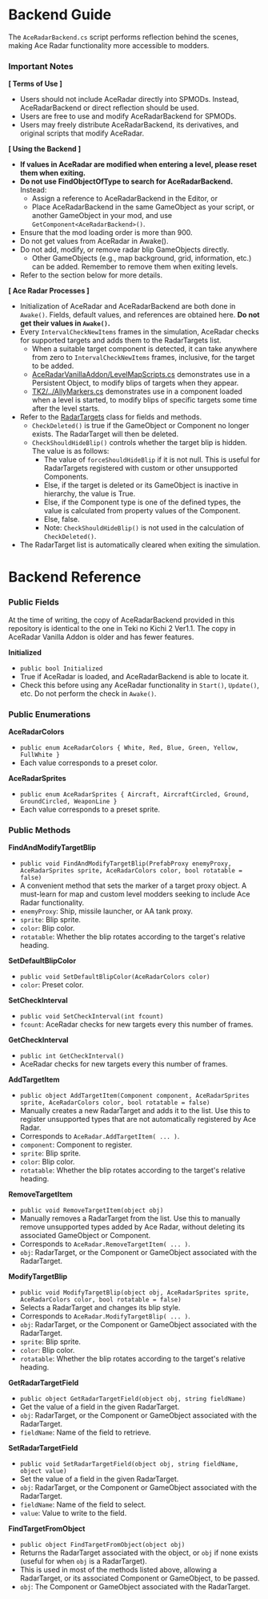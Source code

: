 # Backend Guide

The `AceRadarBackend.cs` script performs reflection behind the scenes, making Ace Radar functionality more accessible to modders.

### Important Notes

**[ Terms of Use ]**

- Users should not include AceRadar directly into SPMODs. Instead, AceRadarBackend or direct reflection should be used.
- Users are free to use and modify AceRadarBackend for SPMODs.
- Users may freely distribute AceRadarBackend, its derivatives, and original scripts that modify AceRadar.

**[ Using the Backend ]**
- **If values in AceRadar are modified when entering a level, please reset them when exiting.**
- **Do not use FindObjectOfType to search for AceRadarBackend.** Instead:
  - Assign a reference to AceRadarBackend in the Editor, or
  - Place AceRadarBackend in the same GameObject as your script, or another GameObject in your mod, and use `GetComponent<AceRadarBackend>()`.
- Ensure that the mod loading order is more than 900.
- Do not get values from AceRadar in Awake().
- Do not add, modify, or remove radar blip GameObjects directly.
  - Other GameObjects (e.g., map background, grid, information, etc.) can be added. Remember to remove them when exiting levels.
- Refer to the section below for more details.

**[ Ace Radar Processes ]**

- Initialization of AceRadar and AceRadarBackend are both done in `Awake()`. Fields, default values, and references are obtained here. **Do not get their values in `Awake()`.**
- Every `IntervalCheckNewItems` frames in the simulation, AceRadar checks for supported targets and adds them to the RadarTargets list.
  - When a suitable target component is detected, it can take anywhere from zero to `IntervalCheckNewItems` frames, inclusive, for the target to be added.
  - [AceRadarVanillaAddon/LevelMapScripts.cs](https://github.com/hpgbproductions/AceRadarVanillaAddon/blob/main/Assets/Scripts/LevelMapScripts.cs) demonstrates use in a Persistent Object, to modify blips of targets when they appear.
  - [TK2/../AllyMarkers.cs](https://github.com/hpgbproductions/TK2/blob/main/Scripts/AceRadar/AllyMarkers.cs) demonstrates use in a component loaded when a level is started, to modify blips of specific targets some time after the level starts.
- Refer to the [RadarTargets](https://github.com/hpgbproductions/AceRadar/blob/9b4bbb7fcadb7406756d217298b3b35a80c0e3f2/Assets/Scripts/MapController.cs#L407) class for fields and methods.
  - `CheckDeleted()` is true if the GameObject or Component no longer exists. The RadarTarget will then be deleted.
  - `CheckShouldHideBlip()` controls whether the target blip is hidden. The value is as follows:
    - The value of `forceShouldHideBlip` if it is not null. This is useful for RadarTargets registered with custom or other unsupported Components.
    - Else, if the target is deleted or its GameObject is inactive in hierarchy, the value is True.
    - Else, if the Component type is one of the defined types, the value is calculated from property values of the Component.
    - Else, false.
    - Note: `CheckShouldHideBlip()` is not used in the calculation of `CheckDeleted()`.
- The RadarTarget list is automatically cleared when exiting the simulation.

# Backend Reference

### Public Fields

At the time of writing, the copy of AceRadarBackend provided in this repository is identical to the one in Teki no Kichi 2 Ver1.1. The copy in AceRadar Vanilla Addon is older and has fewer features.

**Initialized**

- `public bool Initialized`
- True if AceRadar is loaded, and AceRadarBackend is able to locate it.
- Check this before using any AceRadar functionality in `Start()`, `Update()`, etc. Do not perform the check in `Awake()`.

### Public Enumerations

**AceRadarColors**

- `public enum AceRadarColors { White, Red, Blue, Green, Yellow, FullWhite }`
- Each value corresponds to a preset color.

**AceRadarSprites**

- `public enum AceRadarSprites { Aircraft, AircraftCircled, Ground, GroundCircled, WeaponLine }`
- Each value corresponds to a preset sprite.

### Public Methods

**FindAndModifyTargetBlip**

- `public void FindAndModifyTargetBlip(PrefabProxy enemyProxy, AceRadarSprites sprite, AceRadarColors color, bool rotatable = false)`
- A convenient method that sets the marker of a target proxy object. A must-learn for map and custom level modders seeking to include Ace Radar functionality.
- `enemyProxy`: Ship, missile launcher, or AA tank proxy.
- `sprite`: Blip sprite.
- `color`: Blip color.
- `rotatable`: Whether the blip rotates according to the target's relative heading.

**SetDefaultBlipColor**

- `public void SetDefaultBlipColor(AceRadarColors color)`
- `color`: Preset color.

**SetCheckInterval**

- `public void SetCheckInterval(int fcount)`
- `fcount`: AceRadar checks for new targets every this number of frames.

**GetCheckInterval**
- `public int GetCheckInterval()`
- AceRadar checks for new targets every this number of frames.

**AddTargetItem**

- `public object AddTargetItem(Component component, AceRadarSprites sprite, AceRadarColors color, bool rotatable = false)`
- Manually creates a new RadarTarget and adds it to the list. Use this to register unsupported types that are not automatically registered by Ace Radar.
- Corresponds to `AceRadar.AddTargetItem( ... )`.
- `component`: Component to register.
- `sprite`: Blip sprite.
- `color`: Blip color.
- `rotatable`: Whether the blip rotates according to the target's relative heading.

**RemoveTargetItem**

- `public void RemoveTargetItem(object obj)`
- Manually removes a RadarTarget from the list. Use this to manually remove unsupported types added by Ace Radar, without deleting its associated GameObject or Component.
- Corresponds to `AceRadar.RemoveTargetItem( ... )`.
- `obj`: RadarTarget, or the Component or GameObject associated with the RadarTarget.

**ModifyTargetBlip**

- `public void ModifyTargetBlip(object obj, AceRadarSprites sprite, AceRadarColors color, bool rotatable = false)`
- Selects a RadarTarget and changes its blip style.
- Corresponds to `AceRadar.ModifyTargetBlip( ... )`.
- `obj`: RadarTarget, or the Component or GameObject associated with the RadarTarget.
- `sprite`: Blip sprite.
- `color`: Blip color.
- `rotatable`: Whether the blip rotates according to the target's relative heading.

**GetRadarTargetField**

- `public object GetRadarTargetField(object obj, string fieldName)`
- Get the value of a field in the given RadarTarget.
- `obj`: RadarTarget, or the Component or GameObject associated with the RadarTarget.
- `fieldName`: Name of the field to retrieve.

**SetRadarTargetField**

- `public void SetRadarTargetField(object obj, string fieldName, object value)`
- Set the value of a field in the given RadarTarget.
- `obj`: RadarTarget, or the Component or GameObject associated with the RadarTarget.
- `fieldName`: Name of the field to select.
- `value`: Value to write to the field.

**FindTargetFromObject**

- `public object FindTargetFromObject(object obj)`
- Returns the RadarTarget associated with the object, or `obj` if none exists (useful for when `obj` is a RadarTarget).
- This is used in most of the methods listed above, allowing a RadarTarget, or its associated Component or GameObject, to be passed.
- `obj`: The Component or GameObject associated with the RadarTarget.
